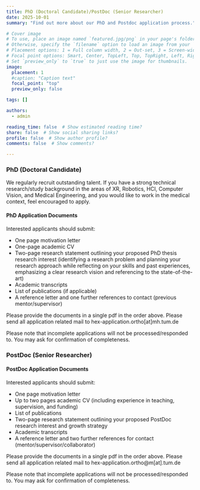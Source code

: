 ```yaml
---
title: PhD (Doctoral Candidate)/PostDoc (Senior Researcher)
date: 2025-10-01
summary: "Find out more about our PhD and Postdoc application process."

# Cover image
# To use, place an image named `featured.jpg/png` in your page's folder.
# Otherwise, specify the `filename` option to load an image from your `assets/media/` folder.
# Placement options: 1 = Full column width, 2 = Out-set, 3 = Screen-width
# Focal point options: Smart, Center, TopLeft, Top, TopRight, Left, Right, BottomLeft, Bottom, BottomRight
# Set `preview_only` to `true` to just use the image for thumbnails.
image:
  placement: 1
  #caption: "Caption text"
  focal_point: "top"
  preview_only: false

tags: []

authors:
  - admin

reading_time: false  # Show estimated reading time?
share: false  # Show social sharing links?
profile: false  # Show author profile?
comments: false  # Show comments?

---
```


### PhD (Doctoral Candidate)
We regularly recruit outstanding talent. If you have a strong technical research/study background in the areas of XR, Robotics, HCI, Computer Vision, and Medical Engineering, and you would like to work in the medical context, feel encouraged to apply.
#### PhD Application Documents
Interested applicants should submit:
  - One page motivation letter 
  - One-page academic CV
  - Two-page research statement outlining your proposed PhD thesis research interest (identifying a research problem and planning your research approach while reflecting on your skills and past experiences, emphasizing a clear research vision and referencing to the state-of-the-art)
  - Academic transcripts
  - List of publications (if applicable)
  - A reference letter and one further references to contact (previous mentor/supervisor)
        
Please provide the documents in a single pdf in the order above. Please send all application related mail to hex-application.ortho[at]mh.tum.de
        
Please note that incomplete applications will not be processed/responded to. You may ask for confirmation of completeness.
 
### PostDoc (Senior Researcher)
#### PostDoc Application Documents
Interested applicants should submit:
  - One page motivation letter
  - Up to two pages academic CV (including experience in teaching, supervision, and funding)
  - List of publications
  - Two-page research statement outlining your proposed PostDoc research interest and  growth strategy
  - Academic transcripts
  - A reference letter and two further references for contact (mentor/supervisor/collaborator)
        
Please provide the documents in a single pdf in the order above. Please send all application related mail to hex-application.ortho@m[at].tum.de

Please note that incomplete applications will not be processed/responded to. You may ask for confirmation of completeness.
        
